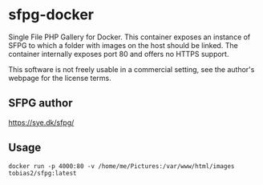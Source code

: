 # sfpg-docker
Single File PHP Gallery for Docker. This container exposes an instance of SFPG to which a folder with images on the host should be linked. The container internally exposes port 80 and offers no HTTPS support.

This software is not freely usable in a commercial setting, see the author's webpage for the license terms.

## SFPG author
https://sye.dk/sfpg/

## Usage
`docker run -p 4000:80 -v /home/me/Pictures:/var/www/html/images tobias2/sfpg:latest`
